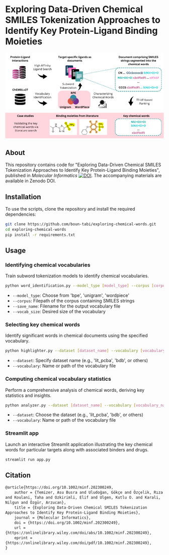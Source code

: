 # Exploring Data-Driven Chemical SMILES Tokenization Approaches to Identify Key Protein-Ligand Binding Moieties 

![](graphicalabstract.png)

## About
This repository contains code for "Exploring Data-Driven Chemical SMILES Tokenization Approaches to Identify Key Protein-Ligand Binding Moieties", published in _Molecular Informatics_ [![DOI](https://img.shields.io/badge/DOI-10.1002/minf.202300249-red)](https://doi.org/10.1002/minf.20230024). The accompanying materials are available in Zenodo DOI.


## Installation
To use the scripts, clone the repository and install the required dependencies:

```bash
git clone https://github.com/boun-tabi/exploring-chemical-words.git
cd exploring-chemical-words
pip install -r requirements.txt
```

## Usage

### Identifying chemical vocabularies
Train subword tokenization models to identify chemical vocabularies.

```bash
python word_identification.py --model_type [model_type] --corpus [corpus_path] --save_name [save_name] --vocab_size [vocab_size]
```

* `--model_type`: Choose from 'bpe', 'unigram', 'wordpiece'
* `--corpus`: Filepath of the corpus containing SMILES strings
* `--save_name`: Filename for the output vocabulary file
* `--vocab_size`: Desired size of the vocabulary


### Selecting key chemical words
Identify significant words in chemical documents using the specified vocabulary.


```bash
python highlighter.py --dataset [dataset_name] --vocabulary [vocabulary_name]
```

* `--dataset`: Specify dataset name (e.g., 'lit_pcba', 'bdb', or others)
* `--vocabulary`: Name or path of the vocabulary file


### Computing chemical vocabulary statistics 
Perform a comprehensive analysis of chemical words, deriving key statistics and insights.

```bash
python analyzer.py --dataset [dataset_name] --vocabulary [vocabulary_name]
```
* `--dataset`: Choose the dataset (e.g., 'lit_pcba', 'bdb', or others)
* `--vocabulary`: Name or path of the vocabulary file


### Streamlit app
Launch an interactive Streamlit application illustrating the key chemical words for particular targets along with associated binders and drugs.
```bash
streamlit run app.py
```

## Citation

```
@article{https://doi.org/10.1002/minf.202300249,
    author = {Temizer, Asu Busra and Uludoğan, Gökçe and Özçelik, Rıza and Koulani, Taha and Ozkirimli, Elif and Ulgen, Kutlu O. and Karali, Nilgun and Özgür, Arzucan},
    title = {Exploring Data-Driven Chemical SMILES Tokenization Approaches to Identify Key Protein-Ligand Binding Moieties},
    journal = {Molecular Informatics},
    doi = {https://doi.org/10.1002/minf.202300249},
    url = {https://onlinelibrary.wiley.com/doi/abs/10.1002/minf.202300249},
    eprint = {https://onlinelibrary.wiley.com/doi/pdf/10.1002/minf.202300249},
}
```


